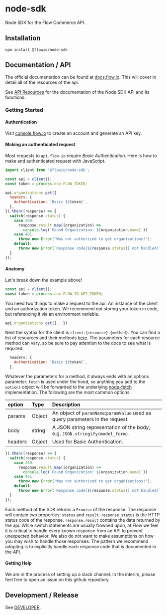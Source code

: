 # node-sdk

Node SDK for the Flow Commerce API.

## Installation

    npm install @flowio/node-sdk

## Documentation / API

The official documentation can be found at [docs.flow.io](https://docs.flow.io).
This will cover in detail all of the resources of the api.

See [API Resources](docs/README.md) for the documentation of the Node SDK API
and its functions.

### Getting Started

#### Authentication

Visit [console.flow.io](https://console.flow.io) to create an account and
generate an API key.

#### Making an authenticated request

Most requests to `api.flow.io` require _Basic Authentication_. Here is how to
make and authenticated request with JavaScript.

```JavaScript
import client from '@flowio/node-sdk';

const api = client();
const token = process.env.FLOW_TOKEN;

api.organizations.get({
  headers: {
    Authentication: `Basic ${token}`,
  },
}).then((response) => {
  switch(response.status) {
    case 200:
      response.result.map((organization) =>
        console.log(`Found Organization: ${organization.name}`))
    case 401:
      throw new Error('Was not authorized to get organizations!');
    default:
      throw new Error(`Response code[${response.status}] not handled!`);
  }
});
```

#### Anatomy

Let's break down the example above!

```JavaScript
const api = client();
const token = process.env.FLOW_IO_API_TOKEN;
```

You need two things to make a request to the api. An instance of the client
and an authorization token. We recommend _not_ storing your token in code, but
referencing it via an environment variable.

```JavaScript
api.organizations.get({...})
```

Next the syntax for the client is `client.{resource}.{method}`. You can find a
list of resources and their methods [here](docs/README.md). The parameters for
each resource method can vary, so be sure to pay attention to the docs to see
what is required.

```JavaScript
  headers: {
    Authentication: `Basic ${token}`,
  },
```

Whatever the parameters for a method, it always ends with an options parameter.
`fetch` is used under the hood, so anything you add to the `options` object will
be forwarded to the underlying [node-fetch](https://github.com/bitinn/node-fetch)
implementation. The following are the most common options:

| option  | Type   | Description |
| :------ | :----- | :---------- |
| params  | Object | An object of `paramName`:`paramValue` used as query parameters in the request.
| body    | string | A JSON string representation of the body, e.g, `JSON.stringify(model_form)`.
| headers | Object | Used for Basic Authentication.

```JavaScript
}).then((response) => {
  switch(response.status) {
    case 200:
      response.result.map((organization) =>
        console.log(`Found Organization: ${organization.name}`))
    case 401:
      throw new Error('Was not authorized to get organizations!');
    default:
      throw new Error(`Response code[${response.status}] not handled!`);
  }
});
```

Each method of the SDK returns a `Promise` of the response. The response will
contain two properties: `status` and `result`. `response.status` is the HTTP
status code of the response. `response.result` contains the data returned by the api.
While switch statements are usually frowned upon, at Flow we feel it is critical
to handle every known response from an API to prevent unexpected behavior. We
also do not want to make assumptions on how you may wish to handle those
responses. The pattern we recommend adopting is to explicitly handle each
response code that is documented in the API.


#### Getting Help

We are in the process of setting up a slack channel. In the interim,
please feel free to open an issue on this github repository.

## Development / Release

See [DEVELOPER](DEVELOPER.md).

